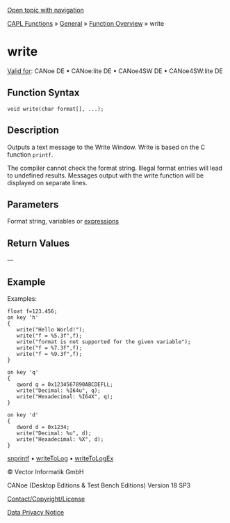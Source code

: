 [Open topic with navigation](../../../../../CANoeDEFamily.htm#Topics/CAPLFunctions/Other/Functions/CAPLfunctionWrite.md)

[CAPL Functions](../../CAPLfunctions.md) » [General](../CAPLGeneralStartPage.md) » [Function Overview](../CAPLfunctionsGeneralOverview.md) » write

# write

[Valid for](../../../Shared/FeatureAvailability.md): CANoe DE • CANoe:lite DE • CANoe4SW DE • CANoe4SW:lite DE

## Function Syntax

```plaintext
void write(char format[], ...);
```

## Description

Outputs a text message to the Write Window. Write is based on the C function `printf`.

The compiler cannot check the format string. Illegal format entries will lead to undefined results. Messages output with the write function will be displayed on separate lines.

## Parameters

Format string, variables or [expressions](../CAPLFunctionsWriteFormatExpressions.md)

## Return Values

—

## Example

Examples:

```plaintext
float f=123.456;
on key 'h'
{
   write("Hello World!");
   write("f = %5.3f",f);
   write("format is not supported for the given variable");
   write("f = %7.3f",f);
   write("f = %9.3f",f);
}
```

```plaintext
on key 'q'
{
   qword q = 0x1234567890ABCDEFLL;
   write("Decimal: %I64u", q);
   write("Hexadecimal: %I64X", q);
}
```

```plaintext
on key 'd'
{
   dword d = 0x1234;
   write("Decimal: %u", d);
   write("Hexadecimal: %X", d);
}
```

[snprintf](CAPLfunctionSnPrintf.md) • [writeToLog](CAPLfunctionWriteToLog.md) • [writeToLogEx](CAPLfunctionWriteToLogEx.md)

© Vector Informatik GmbH

CANoe (Desktop Editions & Test Bench Editions) Version 18 SP3

[Contact/Copyright/License](../../../Shared/ContactCopyrightLicense.md)

[Data Privacy Notice](https://www.vector.com/int/en/company/get-info/privacy-policy/)